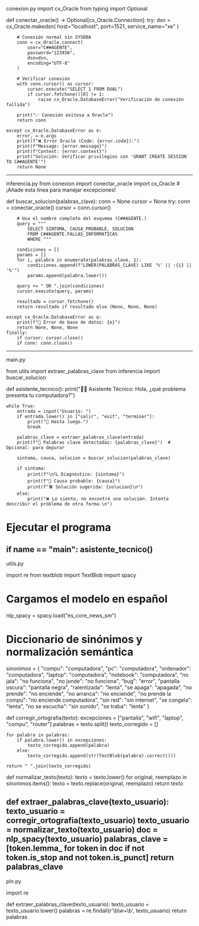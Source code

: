 conexion.py
import cx_Oracle
from typing import Optional

def conectar_oracle() -> Optional[cx_Oracle.Connection]:
    try:
        dsn = cx_Oracle.makedsn(
            host="localhost",
            port=1521,
            service_name="xe"
        )
        
        # Conexión normal sin SYSDBA
        conn = cx_Oracle.connect(
            user="C##AGENTE",
            password="123456",
            dsn=dsn,
            encoding="UTF-8"
        )
        
        # Verificar conexión
        with conn.cursor() as cursor:
            cursor.execute("SELECT 1 FROM DUAL")
            if cursor.fetchone()[0] != 1:
                raise cx_Oracle.DatabaseError("Verificación de conexión fallida")
        
        print("✅ Conexión exitosa a Oracle")
        return conn
        
    except cx_Oracle.DatabaseError as e:
        error, = e.args
        print(f"❌ Error Oracle (Code: {error.code}):")
        print(f"Message: {error.message}")
        print(f"Context: {error.context}")
        print("Solución: Verificar privilegios con 'GRANT CREATE SESSION TO C##AGENTE'")
        return None
--------------------------------------------------
inferencia.py
from conexion import conectar_oracle
import cx_Oracle  # ¡Añade esta línea para manejar excepciones!

def buscar_solucion(palabras_clave):
    conn = None
    cursor = None
    try:
        conn = conectar_oracle()
        cursor = conn.cursor()
        
        # Usa el nombre completo del esquema (C##AGENTE.)
        query = """
            SELECT SINTOMA, CAUSA_PROBABLE, SOLUCION 
            FROM C##AGENTE.FALLAS_INFORMATICAS 
            WHERE """
        
        condiciones = []
        params = []
        for i, palabra in enumerate(palabras_clave, 1):
            condiciones.append(f"LOWER(PALABRAS_CLAVE) LIKE '%' || :{i} || '%'")
            params.append(palabra.lower())
        
        query += " OR ".join(condiciones)
        cursor.execute(query, params)
        
        resultado = cursor.fetchone()
        return resultado if resultado else (None, None, None)
        
    except cx_Oracle.DatabaseError as e:
        print(f"🔴 Error de base de datos: {e}")
        return None, None, None
    finally:
        if cursor: cursor.close()
        if conn: conn.close()

-----------------------------------------
main.py 

from utils import extraer_palabras_clave
from inferencia import buscar_solucion


def asistente_tecnico():
    print("👨‍💻 Asistente Técnico: Hola, ¿qué problema presenta tu computadora?")
    
    while True:
        entrada = input("Usuario: ")
        if entrada.lower() in ["salir", "exit", "terminar"]:
            print("👋 Hasta luego.")
            break

        palabras_clave = extraer_palabras_clave(entrada)
        print(f"🔎 Palabras clave detectadas: {palabras_clave}")  # Opcional: para depurar

        sintoma, causa, solucion = buscar_solucion(palabras_clave)
        
        if sintoma:
            print(f"\n🔍 Diagnóstico: {sintoma}")
            print(f"🧠 Causa probable: {causa}")
            print(f"🛠️ Solución sugerida: {solucion}\n")
        else:
            print("❌ Lo siento, no encontré una solución. Intenta describir el problema de otra forma.\n")

# Ejecutar el programa
if __name__ == "__main__":
    asistente_tecnico()
---------------------------------------------------
utils.py

import re
from textblob import TextBlob
import spacy

# Cargamos el modelo en español
nlp_spacy = spacy.load("es_core_news_sm")

# Diccionario de sinónimos y normalización semántica
sinonimos = {
    "compu": "computadora",
    "pc": "computadora",
    "ordenador": "computadora",
    "laptop": "computadora",
    "notebook": "computadora",
    "no jala": "no funciona",
    "no junde": "no funciona",
    "bug": "error",
    "pantalla oscura": "pantalla negra",
    "ralentizada": "lenta",
    "se apaga": "apagada",
    "no prende": "no enciende",
    "no arranca": "no enciende",
    "no prende la compu": "no enciende computadora",
    "sin red": "sin internet",
    "se congela": "lenta",
    "no se escucha": "sin sonido",
    "se traba": "lenta"
}

def corregir_ortografia(texto):
    excepciones = ["pantalla", "wifi", "laptop", "compu", "router"]
    palabras = texto.split()
    texto_corregido = []

    for palabra in palabras:
        if palabra.lower() in excepciones:
            texto_corregido.append(palabra)
        else:
            texto_corregido.append(str(TextBlob(palabra).correct()))

    return " ".join(texto_corregido)

def normalizar_texto(texto):
    texto = texto.lower()
    for original, reemplazo in sinonimos.items():
        texto = texto.replace(original, reemplazo)
    return texto

def extraer_palabras_clave(texto_usuario):
    texto_usuario = corregir_ortografia(texto_usuario)
    texto_usuario = normalizar_texto(texto_usuario)
    doc = nlp_spacy(texto_usuario)
    palabras_clave = [token.lemma_ for token in doc if not token.is_stop and not token.is_punct]
    return palabras_clave
--------------------------------------------
pln.py 

import re

def extraer_palabras_clave(texto_usuario):
    texto_usuario = texto_usuario.lower()
    palabras = re.findall(r'\b\w+\b', texto_usuario)
    return palabras

